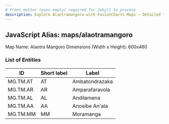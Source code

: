 ```yaml
---
# Front matter (even empty) required for Jekyll to process
description: Explore Alaotramangoro with FusionCharts Maps – Detailed features for seamless integration. Try now & enhance your data visualization today! 
---
```


## JavaScript Alias: maps/alaotramangoro

Map Name: Alaotra Mangoro
Dimensions (Width x Height): 600x460

### List of Entities

| ID       | Short label | Label                                      |
| -------- | ----------- | ------------------------------------------ |
|MG.TM.AT|AT|Ambatondrazaka|
|MG.TM.AR|AR|Amparafaravola|
|MG.TM.AL|AL|Andilamena|
|MG.TM.AA|AA|Anosibe An'ala|
|MG.TM.MM|MM|Moramanga|
